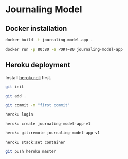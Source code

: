 # Journaling Model

## Docker installation

```bash
docker build -t journaling-model-app .

docker run -p 80:80 -e PORT=80 journaling-model-app
```

## Heroku deployment

Install [heroku-cli](https://devcenter.heroku.com/articles/heroku-cli#install-the-heroku-cli) first.

```bash
git init

git add .

git commit -m "first commit"
```

```bash
heroku login

heroku create journaling-model-app-v1

heroku git:remote journaling-model-app-v1

heroku stack:set container

git push heroku master
```
